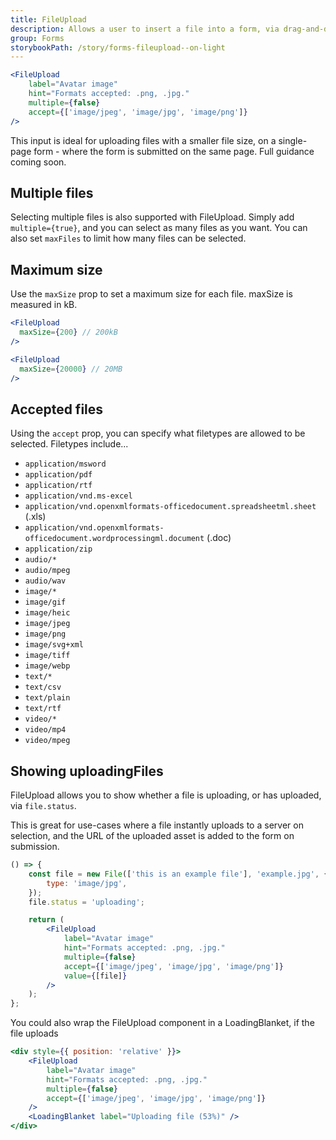 ```yaml
---
title: FileUpload
description: Allows a user to insert a file into a form, via drag-and-drop or using the system file browser.
group: Forms
storybookPath: /story/forms-fileupload--on-light
---
```


```jsx live
<FileUpload
	label="Avatar image"
	hint="Formats accepted: .png, .jpg."
	multiple={false}
	accept={['image/jpeg', 'image/jpg', 'image/png']}
/>
```

This input is ideal for uploading files with a smaller file size, on a single-page form - where the form is submitted on the same page. Full guidance coming soon.

## Multiple files

Selecting multiple files is also supported with FileUpload. Simply add `multiple={true}`, and you can select as many files as you want. You can also set `maxFiles` to limit how many files can be selected.

## Maximum size

Use the `maxSize` prop to set a maximum size for each file. maxSize is measured in kB.

```jsx
<FileUpload
  maxSize={200} // 200kB
/>

<FileUpload
  maxSize={20000} // 20MB
/>


```

## Accepted files

Using the `accept` prop, you can specify what filetypes are allowed to be selected. Filetypes include...

- `application/msword`
- `application/pdf`
- `application/rtf`
- `application/vnd.ms-excel`
- `application/vnd.openxmlformats-officedocument.spreadsheetml.sheet` (.xls)
- `application/vnd.openxmlformats-officedocument.wordprocessingml.document` (.doc)
- `application/zip`
- `audio/*`
- `audio/mpeg`
- `audio/wav`
- `image/*`
- `image/gif`
- `image/heic`
- `image/jpeg`
- `image/png`
- `image/svg+xml`
- `image/tiff`
- `image/webp`
- `text/*`
- `text/csv`
- `text/plain`
- `text/rtf`
- `video/*`
- `video/mp4`
- `video/mpeg`

## Showing uploadingFiles

FileUpload allows you to show whether a file is uploading, or has uploaded, via `file.status`.

This is great for use-cases where a file instantly uploads to a server on selection, and the URL of the uploaded asset is added to the form on submission.

```jsx live
() => {
	const file = new File(['this is an example file'], 'example.jpg', {
		type: 'image/jpg',
	});
	file.status = 'uploading';

	return (
		<FileUpload
			label="Avatar image"
			hint="Formats accepted: .png, .jpg."
			multiple={false}
			accept={['image/jpeg', 'image/jpg', 'image/png']}
			value={[file]}
		/>
	);
};
```

You could also wrap the FileUpload component in a LoadingBlanket, if the file uploads

```jsx live
<div style={{ position: 'relative' }}>
	<FileUpload
		label="Avatar image"
		hint="Formats accepted: .png, .jpg."
		multiple={false}
		accept={['image/jpeg', 'image/jpg', 'image/png']}
	/>
	<LoadingBlanket label="Uploading file (53%)" />
</div>
```
